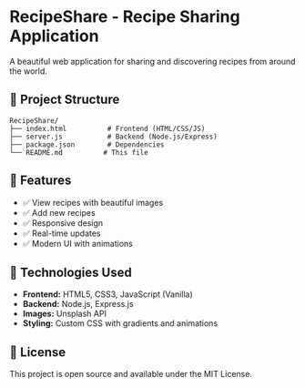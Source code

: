 # RecipeShare - Recipe Sharing Application

A beautiful web application for sharing and discovering recipes from around the world.



## 📁 Project Structure

```
RecipeShare/
├── index.html          # Frontend (HTML/CSS/JS)
├── server.js           # Backend (Node.js/Express)
├── package.json        # Dependencies
└── README.md          # This file
```


## 🌟 Features

- ✅ View recipes with beautiful images
- ✅ Add new recipes
- ✅ Responsive design
- ✅ Real-time updates
- ✅ Modern UI with animations

## 🔧 Technologies Used

- **Frontend:** HTML5, CSS3, JavaScript (Vanilla)
- **Backend:** Node.js, Express.js
- **Images:** Unsplash API
- **Styling:** Custom CSS with gradients and animations

## 📝 License

This project is open source and available under the MIT License.


